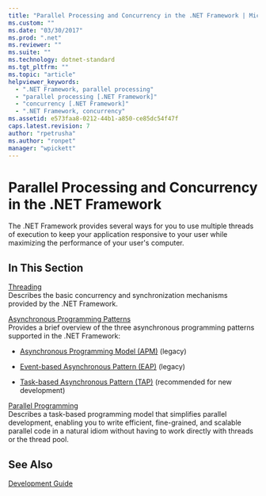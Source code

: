 ```yaml
---
title: "Parallel Processing and Concurrency in the .NET Framework | Microsoft Docs"
ms.custom: ""
ms.date: "03/30/2017"
ms.prod: ".net"
ms.reviewer: ""
ms.suite: ""
ms.technology: dotnet-standard
ms.tgt_pltfrm: ""
ms.topic: "article"
helpviewer_keywords: 
  - ".NET Framework, parallel processing"
  - "parallel processing [.NET Framework]"
  - "concurrency [.NET Framework]"
  - ".NET Framework, concurrency"
ms.assetid: e573faa8-0212-44b1-a850-ce85dc54f47f
caps.latest.revision: 7
author: "rpetrusha"
ms.author: "ronpet"
manager: "wpickett"
---
```

# Parallel Processing and Concurrency in the .NET Framework
The .NET Framework provides several ways for you to use multiple threads of execution to keep your application responsive to your user while maximizing the performance of your user's computer.  
  
## In This Section  
 [Threading](../../docs/standard/threading/index.md)  
 Describes the basic concurrency and synchronization mechanisms provided by the .NET Framework.  
  
 [Asynchronous Programming Patterns](../../docs/standard/asynchronous-programming-patterns/index.md)  
 Provides a brief overview of the three asynchronous programming patterns supported in the .NET Framework:  
  
-   [Asynchronous Programming Model (APM)](../../docs/standard/asynchronous-programming-patterns/asynchronous-programming-model-apm.md) (legacy)  
  
-   [Event-based Asynchronous Pattern (EAP)](../../docs/standard/asynchronous-programming-patterns/event-based-asynchronous-pattern-eap.md) (legacy)  
  
-   [Task-based Asynchronous Pattern (TAP)](../../docs/standard/asynchronous-programming-patterns/task-based-asynchronous-pattern-tap.md) (recommended for new development)  
  
 [Parallel Programming](../../docs/standard/parallel-programming/index.md)  
 Describes a task-based programming model that simplifies parallel development, enabling you to write efficient, fine-grained, and scalable parallel code in a natural idiom without having to work directly with threads or the thread pool.  
  
## See Also  
 [Development Guide](../../docs/framework/development-guide.md)